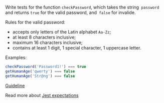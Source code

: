 Write tests for the function `checkPassword`, which takes the string` password` and returns `true` for the valid password, and` false` for invalide.  

Rules for the valid password:
- accepts only letters of the Latin alphabet `Aa-Zz`;
- at least 8 characters inclusive;
- maximum 16 characters inclusive;
- contains at least 1 digit, 1 special character, 1 uppercase letter.

Examples:
```js
checkPassword('Password1!') === true
getHumanAge('qwerty') === false
getHumanAge('Str@ng') === false
```

[Guideline](https://github.com/mate-academy/js_task-guideline/blob/master/README.md)

Read more about [Jest expectations](https://jestjs.io/uk/docs/expect)